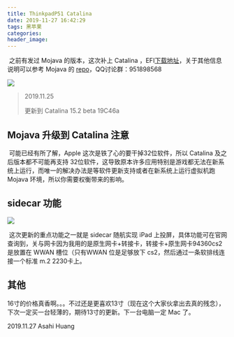 ```yaml
---
title: ThinkpadP51 Catalina
date: 2019-11-27 16:42:29
tags: 黑苹果
categories:
header_image:
---
```


​		之前有发过 Mojava 的版本，这次补上 Catalina ，EFI[下载地址](https://github.com/AsahiHuang/ThinkPadP51-Hackintosh-Catalina)，关于其他信息说明可以参考 Mojava 的 [repo](https://github.com/AsahiHuang/ThinkPad-P51-Hackintosh-Mojave)，QQ讨论群：951898568

![](https://files.catbox.moe/2f4k7m.png)

<!--more-->

> 2019.11.25
>
> 更新到 Catalina 15.2 beta 19C46a

## Mojava 升级到 Catalina 注意

​		可能已经有所了解，Apple 这次是铁了心的要干掉32位软件，所以 Catalina 及之后版本都不可能再支持 32位软件，这导致原本许多应用特别是游戏都无法在新系统上运行，而唯一的解决办法是等软件更新支持或者在新系统上运行虚拟机跑 Mojava 环境，所以你需要权衡带来的影响。

## sidecar 功能

![](https://files.catbox.moe/6skbe8.png)

​		这次更新的重点功能之一就是 sidecar 随航实现 iPad 上投屏，具体功能可在官网查询到，关与网卡因为我用的是原生网卡+转接卡，转接卡+原生网卡94360cs2 是放置在 WWAN 槽位（只有WWAN 位是足够放下 cs2，然后通过一条软排线连接一个标准 m.2 2230卡上。

## 其他

​		16寸的价格真香啊。。。不过还是更喜欢13寸（现在这个大家伙拿出去真的残念），下次一定买一台轻薄的，期待13寸的更新。下一台电脑一定 Mac 了。

  

  

2019.11.27
Asahi Huang


